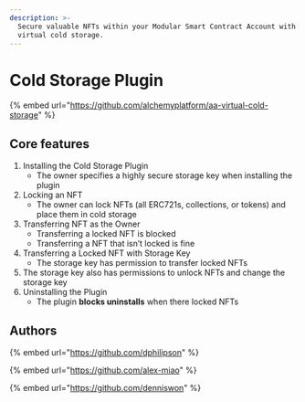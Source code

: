 ```yaml
---
description: >-
  Secure valuable NFTs within your Modular Smart Contract Account with custom
  virtual cold storage.
---
```


# Cold Storage Plugin

{% embed url="https://github.com/alchemyplatform/aa-virtual-cold-storage" %}

## Core features

1. Installing the Cold Storage Plugin
   * The owner specifies a highly secure storage key when installing the plugin
2. Locking an NFT
   * The owner can lock NFTs (all ERC721s, collections, or tokens) and place them in cold storage
3. Transferring NFT as the Owner
   * Transferring a locked NFT is blocked
   * Transferring a NFT that isn’t locked is fine
4. Transferring a Locked NFT with Storage Key
   * The storage key has permission to transfer locked NFTs
5. The storage key also has permissions to unlock NFTs and change the storage key
6. Uninstalling the Plugin
   * The plugin **blocks uninstalls** when there locked NFTs

## Authors

{% embed url="https://github.com/dphilipson" %}

{% embed url="https://github.com/alex-miao" %}

{% embed url="https://github.com/denniswon" %}
